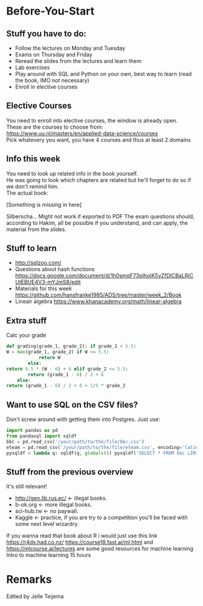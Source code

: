 # Before-You-Start

## Stuff you have to do:
- Follow the lectures on Monday and Tuesday  
- Exams on Thursday and Friday  
- Reread the slides from the lectures and learn them  
- Lab exercises  
- Play around with SQL and Python on your own, best way to learn (read the book, IMO not necessary)  
- Enroll in elective courses  


## Elective Courses
You need to enroll into elective courses, the window is already open.  
These are the courses to choose from: https://www.uu.nl/masters/en/applied-data-science/courses  
Pick whatevery you want, you have 4 courses and thus at least 2 domains  


## Info this week
You need to look up related info in the book yourself.  
He was going to look which chapters are related but he'll forget to do so if we don't remind him.  
The actual book:  

[Something is missing in here]

Silberscha...
Might not work if exported to PDF
The exam questions should, according to Hakim, all be possible if you understand, and can apply, the material from the slides.

## Stuff to learn
- http://sqlzoo.com/
- Questions about hash functions https://docs.google.com/document/d/1h0smqF73pIhojK5yZfDlCBaLRjCUtEBUE4V3-mYJmS8/edit
- Materials for this week https://github.com/hansfranke1985/ADS/tree/master/week_2/Book
- Lineair algebra https://www.khanacademy.org/math/linear-algebra

## Extra stuff

Calc your grade

```python
def grading(grade_1, grade_2): if grade_1 < 5.5:
W = max(grade_1, grade_2) if W <= 5.5:
            return W
        else:
return 0.5 * (W - 6) + 6 elif grade_2 <= 5.5:
        return (grade_1 - 6) / 2 + 6
    else:
return (grade_1 - 6) / 2 + 6 + 1/5 * grade_2
```

## Want to use SQL on the CSV files?
Don't screw around with getting them into Postgres. Just use:

```python 
import pandas as pd
from pandasql import sqldf
bbc = pd.read_csv('/your/path/to/the/file/bbc.csv')
eteam = pd.read_csv('/your/path/to/the/file/eteam.csv', encoding='latin-1')
pysqldf = lambda q: sqldf(q, globals()) pysqldf('SELECT * FROM bbc LIMIT 10;')
```

## Stuff from the previous overview
It's still relevant!

- http://gen.lib.rus.ec/ <- illegal books. 
- b-ok.org <- more illegal books.
- sci-hub.tw <- no paywall.  
- Kaggle <- practice, if you are try to a competition you'll be faced with some next level wizardry.  

If you wanna read that book about R i would just use this link https://r4ds.had.co.nz/ https://course18.fast.ai/ml.html and https://mlcourse.ai/lectures are some good resources for machine learning Intro to machine learning 15 hours

# Remarks
Edited by Jelle Teijema
